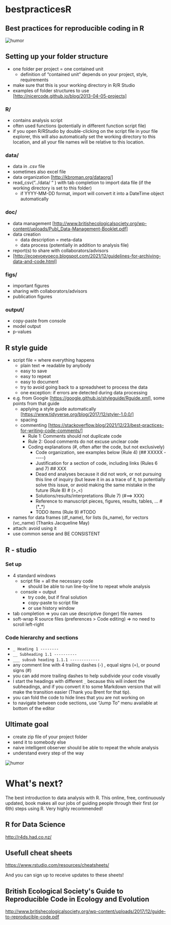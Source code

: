 # bestpracticesR

## Best practices for reproducible coding in R

![humor](http://imgs.xkcd.com/comics/code_quality.png)

## Setting up your folder structure
* one folder per project = one contained unit
  * definition of “contained unit” depends on your project, style, requirements
* make sure that this is your working directory in R/R Studio
* examples of folder structures to use [http://nicercode.github.io/blog/2013-04-05-projects]
### R/
* contains analysis script
 * often used functions (potentially in different function script file)
* if you open R/RStudio by double-clicking on the script file in your file explorer, this will also automatically set the working directory to this location, and all your file names will be relative to this location. 

### data/
 * data in .csv file
 * sometimes also excel file
 * data organization [http://kbroman.org/dataorg/]
 * read_csv(“../data/  “   ) with tab completion to import data file (if the working directory is set to this folder)
 	* if YYYY-MM-DD format, import will convert it into a DateTime object automatically
### doc/
* data management [http://www.britishecologicalsociety.org/wp-content/uploads/Publ_Data-Management-Booklet.pdf]
* data creation
  * data description = meta-data
  * data process (potentially in addition to analysis file)
* report(s) to share with collaborators/advisors
* [http://ecoevoevoeco.blogspot.com/2021/12/guidelines-for-archiving-data-and-code.html]
### figs/
* important figures
* sharing with collaborators/advisors
* publication figures
### output/
* copy-paste from console
* model output
* p-values
## R style guide
* script file = where everything happens
  * plain text => readable by anybody
  * easy to save
  * easy to repeat
  * easy to document
  * try to avoid going back to a spreadsheet to process the data
   * one exception: if errors are detected during data processing
* e.g. from Google [https://google.github.io/styleguide/Rguide.xml], some points from that guide
  * applying a style guide automatically [https://www.tidyverse.org/blog/2017/12/styler-1.0.0/]
  * spacing
  * commenting [https://stackoverflow.blog/2021/12/23/best-practices-for-writing-code-comments/]
    * Rule 1: Comments should not duplicate code
    * Rule 2: Good comments do not excuse unclear code
    * Coding explanations (#, often after the code, but not exclusively)
	   * Code organization, see examples below (Rule 4) (## XXXXX -----)
	   * Justification for a section of code, including links (Rules 6 and 7) ## XXX
	   * Dead end analyses because it did not work, or not pursuing this line of inquiry (but leave it in as a trace of it, to potentially solve this issue, or avoid making the same mistake in the future (Rule 8) # (>_<) 
	   * Solutions/results/interpretations (Rule 7) (#==> XXX)
	   * Reference to manuscript pieces, figures, results, tables, ... # (\*_\*)
	   * TODO items (Rule 9) #TODO
* names for data frames (df_name), for lists (ls_name), for vectors (vc_name) (Thanks Jacqueline May)
* attach: avoid using it
* use common sense and BE CONSISTENT

## R - studio

### Set up

* 4 standard windows
  * script file = all the necessary code
    * should be able to run line-by-line to repeat whole analysis
  * console = output
    * try code, but if final solution
    * copy-paste to script file
    * or use history window
* tab completion => you can use descriptive (longer) file names
* soft-wrap R source files (preferences > Code editing) => no need to scroll left-right

### Code hierarchy and sections

* `_ Heading 1 --------`
* `__ Subheading 1.1 ----------`
* `___ subsub heading 1.1.1 -------------`
* any comment line with 4 trailing dashes (-) , equal signs (=), or pound signs (#)
* you can add more trailing dashes to help subdivide your code visually
* I start the headings with different `_` because this will indent the subheadings, and if you convert it to some Markdown version that will make the transition easier (Thank you Brent for that tip).
* you can fold the code to hide lines that you are not working on
* to navigate between code sections, use “Jump To” menu available at bottom of the editor

## Ultimate goal
* create zip file of your project folder
* send it to somebody else
* naive intelligent observer should be able to repeat the whole analysis
* understand every step of the way


![humor](http://imgs.xkcd.com/comics/code_quality_2.png)

# What's next?

The best introduction to data analysis with R. This online, free, continuously updated, book makes all our jobs of guiding people through their first (or 6th) steps using R. Very highly recommended!

## R for Data Science

http://r4ds.had.co.nz/

## Usefull cheat sheets

https://www.rstudio.com/resources/cheatsheets/ 

And you can sign up to receive updates to these sheets!

## British Ecological Society's Guide to Reproducible Code in Ecology and Evolution

http://www.britishecologicalsociety.org/wp-content/uploads/2017/12/guide-to-reproducible-code.pdf
